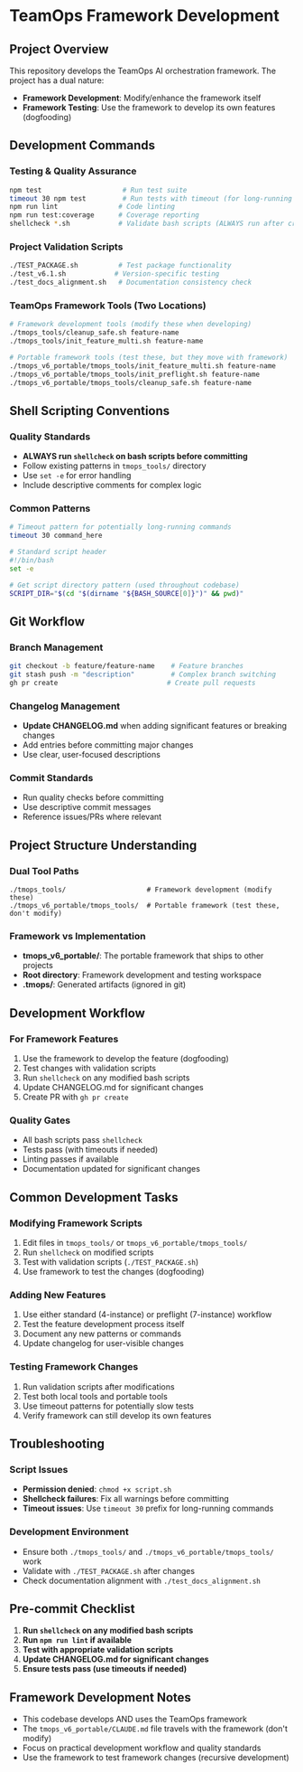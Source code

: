 <!--
📁 FILE: /home/anthonycalek/projects/tmops_framework/CODE/.claude/CLAUDE.md
🎯 PURPOSE: Development context and workflow guide for tmops framework
🤖 AI-HINT: Read this first when working on framework development - contains commands, patterns, and quality gates
🔗 DEPENDENCIES: tmops_tools/, tmops_v6_portable/, shellcheck, npm
📝 CONTEXT: Project uses recursive development (framework develops itself)
-->

# TeamOps Framework Development

## Project Overview
This repository develops the TeamOps AI orchestration framework. The project has a dual nature:
- **Framework Development**: Modify/enhance the framework itself
- **Framework Testing**: Use the framework to develop its own features (dogfooding)

## Development Commands

### Testing & Quality Assurance
```bash
npm test                    # Run test suite
timeout 30 npm test         # Run tests with timeout (for long-running tests)
npm run lint               # Code linting  
npm run test:coverage      # Coverage reporting
shellcheck *.sh            # Validate bash scripts (ALWAYS run after creating/editing)
```

### Project Validation Scripts
```bash
./TEST_PACKAGE.sh          # Test package functionality
./test_v6.1.sh            # Version-specific testing
./test_docs_alignment.sh   # Documentation consistency check
```

### TeamOps Framework Tools (Two Locations)
```bash
# Framework development tools (modify these when developing)
./tmops_tools/cleanup_safe.sh feature-name
./tmops_tools/init_feature_multi.sh feature-name

# Portable framework tools (test these, but they move with framework)
./tmops_v6_portable/tmops_tools/init_feature_multi.sh feature-name
./tmops_v6_portable/tmops_tools/init_preflight.sh feature-name
./tmops_v6_portable/tmops_tools/cleanup_safe.sh feature-name
```

## Shell Scripting Conventions

### Quality Standards
- **ALWAYS run `shellcheck` on bash scripts before committing**
- Follow existing patterns in `tmops_tools/` directory
- Use `set -e` for error handling
- Include descriptive comments for complex logic

### Common Patterns
```bash
# Timeout pattern for potentially long-running commands
timeout 30 command_here

# Standard script header
#!/bin/bash
set -e

# Get script directory pattern (used throughout codebase)
SCRIPT_DIR="$(cd "$(dirname "${BASH_SOURCE[0]}")" && pwd)"
```

## Git Workflow

### Branch Management
```bash
git checkout -b feature/feature-name    # Feature branches
git stash push -m "description"         # Complex branch switching
gh pr create                           # Create pull requests
```

### Changelog Management
- **Update CHANGELOG.md** when adding significant features or breaking changes
- Add entries before committing major changes
- Use clear, user-focused descriptions

### Commit Standards
- Run quality checks before committing
- Use descriptive commit messages
- Reference issues/PRs where relevant

## Project Structure Understanding

### Dual Tool Paths
```
./tmops_tools/                    # Framework development (modify these)
./tmops_v6_portable/tmops_tools/  # Portable framework (test these, don't modify)
```

### Framework vs Implementation
- **tmops_v6_portable/**: The portable framework that ships to other projects
- **Root directory**: Framework development and testing workspace
- **.tmops/**: Generated artifacts (ignored in git)

## Development Workflow

### For Framework Features
1. Use the framework to develop the feature (dogfooding)
2. Test changes with validation scripts
3. Run `shellcheck` on any modified bash scripts
4. Update CHANGELOG.md for significant changes
5. Create PR with `gh pr create`

### Quality Gates
- All bash scripts pass `shellcheck`
- Tests pass (with timeouts if needed)
- Linting passes if available
- Documentation updated for significant changes

## Common Development Tasks

### Modifying Framework Scripts
1. Edit files in `tmops_tools/` or `tmops_v6_portable/tmops_tools/`
2. Run `shellcheck` on modified scripts
3. Test with validation scripts (`./TEST_PACKAGE.sh`)
4. Use framework to test the changes (dogfooding)

### Adding New Features
1. Use either standard (4-instance) or preflight (7-instance) workflow
2. Test the feature development process itself
3. Document any new patterns or commands
4. Update changelog for user-visible changes

### Testing Framework Changes
1. Run validation scripts after modifications
2. Test both local tools and portable tools
3. Use timeout patterns for potentially slow tests
4. Verify framework can still develop its own features

## Troubleshooting

### Script Issues
- **Permission denied**: `chmod +x script.sh`
- **Shellcheck failures**: Fix all warnings before committing
- **Timeout issues**: Use `timeout 30` prefix for long-running commands

### Development Environment
- Ensure both `./tmops_tools/` and `./tmops_v6_portable/tmops_tools/` work
- Validate with `./TEST_PACKAGE.sh` after changes
- Check documentation alignment with `./test_docs_alignment.sh`

## Pre-commit Checklist
1. **Run `shellcheck` on any modified bash scripts**
2. **Run `npm run lint` if available**
3. **Test with appropriate validation scripts**
4. **Update CHANGELOG.md for significant changes**
5. **Ensure tests pass (use timeouts if needed)**

## Framework Development Notes
- This codebase develops AND uses the TeamOps framework
- The `tmops_v6_portable/CLAUDE.md` file travels with the framework (don't modify)
- Focus on practical development workflow and quality standards
- Use the framework to test framework changes (recursive development)